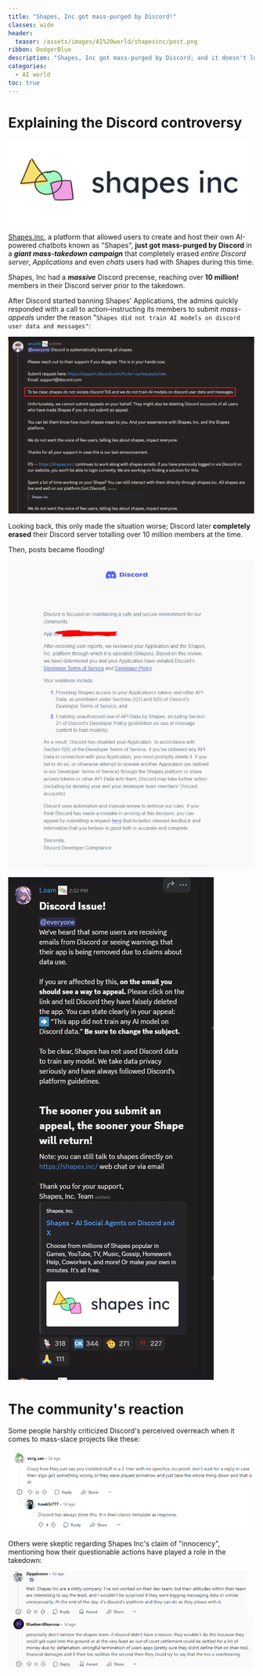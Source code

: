 ```yaml
---
title: "Shapes, Inc got mass-purged by Discord!"
classes: wide
header:
  teaser: /assets/images/AI%20world/shapesinc/post.png
ribbon: DodgerBlue
description: "Shapes, Inc got mass-purged by Discord; and it doesn't look good (Quick rundown)."
categories:
  - AI world
toc: true
---
```


# Explaining the Discord controversy
![Shapes.Inc logo](/assets/images/AI%20world/shapesinc/logo.png)

[Shapes.inc](https://shapes.inc/), a platform that allowed users to create and host their own AI-powered chatbots known as "Shapes", **just got mass-purged by Discord** in a ***giant mass-takedown campaign*** that completely erased *entire Discord server*, *Applications* and even *chats* users had with Shapes during this time.

Shapes, Inc had a ***massive*** Discord precense, reaching over **10 million!** members in their Discord server prior to the takedown.

After Discord started banning Shapes' Applications, the admins quickly responded with a  call to action–instructing its members to submit *mass-appeals* under the reason "`Shapes did not train AI models on discord user data and messages"`:

![Call to action](/assets/images/AI%20world/shapesinc/announcement.png)

Looking back, this only made the situation worse; Discord later **completely erased** their Discord server totalling over 10 million members at the time.

Then, posts became flooding!


![Shapes application termination](/assets/images/AI%20world/shapesinc/termination.png)

![Shapes application termination](/assets/images/AI%20world/shapesinc/termination1.png)



# The community's reaction

Some people harshly criticized Discord's perceived overreach when it comes to mass-slace projects like these:

![Reddit comment criticizing Discord over the takedown](/assets/images/AI%20world/shapesinc/comment.png)

Others were skeptic regarding Shapes Inc's claim of "innocency", mentioning how their questionable actions have played a role in the takedown:

![Reddit comment defending Discord's actions](/assets/images/AI%20world/shapesinc/defend.png)




